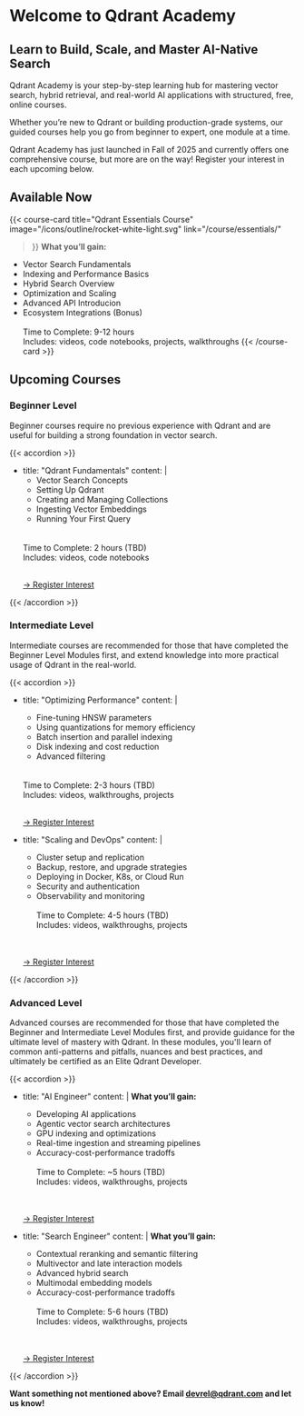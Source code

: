 ---
---

# Welcome to Qdrant Academy

## Learn to Build, Scale, and Master AI-Native Search

Qdrant Academy is your step-by-step learning hub for mastering vector search, hybrid retrieval, and real-world AI applications with structured, free, online courses.

Whether you’re new to Qdrant or building production-grade systems, our guided courses help you go from beginner to expert, one module at a time.

Qdrant Academy has just launched in Fall of 2025 and currently offers one comprehensive course, but more are on the way! Register your interest in each upcoming below.

## Available Now

{{< course-card 
 title="Qdrant Essentials Course"
 image="/icons/outline/rocket-white-light.svg" 
 link="/course/essentials/"
>}}
**What you’ll gain:**
- Vector Search Fundamentals
- Indexing and Performance Basics
- Hybrid Search Overview
- Optimization and Scaling
- Advanced API Introducion
- Ecosystem Integrations (Bonus)
<br><br>
Time to Complete: 9-12 hours<br>
Includes: videos, code notebooks, projects, walkthroughs
{{< /course-card >}}

## Upcoming Courses

### Beginner Level
Beginner courses require no previous experience with Qdrant and are useful for building a strong foundation in vector search.

{{< accordion >}}
- title: "Qdrant Fundamentals"
  content: |
    - Vector Search Concepts
    - Setting Up Qdrant
    - Creating and Managing Collections
    - Ingesting Vector Embeddings
    - Running Your First Query
    <br>
    <br>
    Time to Complete: 2 hours (TBD)<br>
    Includes: videos, code notebooks
    <br>
    <br>
    <p style="margin-left: 0px;"><a href="https://forms.gle/jiBmDcXr8j9tAb5UA" target="_blank">→ Register Interest</a></p>

{{< /accordion >}}

### Intermediate Level
Intermediate courses are recommended for those that have completed the Beginner Level Modules first, and extend knowledge into more practical usage of Qdrant in the real-world.


{{< accordion >}}
- title: "Optimizing Performance"
  content: |
    - Fine-tuning HNSW parameters
    - Using quantizations for memory efficiency
    - Batch insertion and parallel indexing
    - Disk indexing and cost reduction
    - Advanced filtering
    <br>
    <br>
    Time to Complete: 2-3 hours (TBD)<br>
    Includes: videos, walkthroughs, projects
    <br>
    <br>
    <p style="margin-left: 0px;"><a href="https://forms.gle/aDinAbwAARB7JArg8" target="_blank">→ Register Interest</a></p>

- title: "Scaling and DevOps"
  content: |
    - Cluster setup and replication
    - Backup, restore, and upgrade strategies
    - Deploying in Docker, K8s, or Cloud Run
    - Security and authentication
    - Observability and monitoring
    <br><br>
    Time to Complete: 4-5 hours (TBD)<br>
    Includes: videos, walkthroughs, projects
    <br>
    <br>
    <p style="margin-left: 0px;"><a href="https://forms.gle/vj1keRBjUC3Gijeo6" target="_blank">→ Register Interest</a></p>

{{< /accordion >}}


### Advanced Level
Advanced courses are recommended for those that have completed the Beginner and Intermediate Level Modules first, and provide guidance for the ultimate level of mastery with Qdrant. In these modules, you'll learn of common anti-patterns and pitfalls, nuances and best practices, and ultimately be certified as an Elite Qdrant Developer.

{{< accordion >}}
- title: "AI Engineer"
  content: |
    **What you’ll gain:**
    - Developing AI applications
    - Agentic vector search architectures
    - GPU indexing and optimizations
    - Real-time ingestion and streaming pipelines
    - Accuracy-cost-performance tradoffs
    <br><br>
    Time to Complete: ~5 hours (TBD)<br>
    Includes: videos, walkthroughs, projects
    <br>
    <br>
    <p style="margin-left: 0px;">
      <a href="https://forms.gle/eeWbeB6tUhBKFCVJ6" target="_blank">→ Register Interest</a>
    </p>

- title: "Search Engineer"
  content: |
    **What you’ll gain:**
    - Contextual reranking and semantic filtering
    - Multivector and late interaction models
    - Advanced hybrid search
    - Multimodal embedding models
    - Accuracy-cost-performance tradoffs
    <br><br>
    Time to Complete: 5-6 hours (TBD)<br>
    Includes: videos, walkthroughs, projects
    <br>
    <br>
    <p style="margin-left: 0px;">
      <a href="https://forms.gle/VEZ6xLAqvBtZQRCa7" target="_blank">→ Register Interest</a>
    </p>
{{< /accordion >}}

**Want something not mentioned above? Email [devrel@qdrant.com](emailto:devrel@qdrant.com) and let us know!**